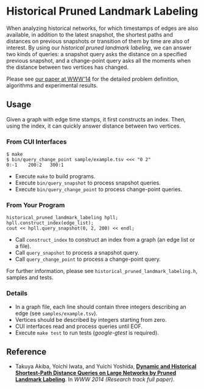 Historical Pruned Landmark Labeling
===================================

When analyzing historical networks, for which timestamps
of edges are also available, in addition to the
latest snapshot, the shortest paths and distances on previous
snapshots or transition of them by time are also of interest.
By using our *historical pruned landmark labeling*,
we can answer two kinds of queries:
a snapshot query asks the distance on a specified previous snapshot,
and a change-point query asks all the moments when the distance between two vertices has changed.

Please see [our paper at WWW'14](http://www-imai.is.s.u-tokyo.ac.jp/~takiba/papers/dpll_www14.pdf)
for the detailed problem definition, algorithms and experimental results.



## Usage
Given a graph with edge time stamps, it first constructs an index. Then, using the index, it can quickly answer distance between two vertices.

### From CUI Interfaces

    $ make
    $ bin/query_change_point sample/example.tsv <<< "0 2"
    0:-1	200:2	300:1

* Execute `make` to build programs.
* Execute `bin/query_snapshot` to process snapshot queries.
* Execute `bin/query_change_point` to process change-point queries.

### From Your Program

    historical_pruned_landmark_labeling hpll;
    hpll.construct_index(edge_list);
    cout << hpll.query_snapshot(0, 2, 200) << endl;

* Call `construct_index` to construct an index from a graph (an edge list or a file).
* Call `query_snapshot` to process a snapshot query.
* Call `query_change_point` to process a change-point query.

For further information, please see `historical_pruned_landmark_labeling.h`, samples and tests.

### Details

* In a graph file, each line should contain three integers describing an edge (see `samples/example.tsv`).
* Vertices should be described by integers starting from zero.
* CUI interfaces read and process queries until EOF.
* Execute `make test` to run tests (*google-gtest* is required).


## Reference

* Takuya Akiba, Yoichi Iwata, and Yuichi Yoshida, **[Dynamic and Historical Shortest-Path Distance Queries on Large Networks by Pruned Landmark Labeling](http://www-imai.is.s.u-tokyo.ac.jp/~takiba/papers/dpll_www14.pdf)**.
In *WWW 2014 (Research track full paper)*.